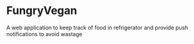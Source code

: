 # FungryVegan
A web application to keep track of food in refrigerator and provide push notifications to avoid wastage
